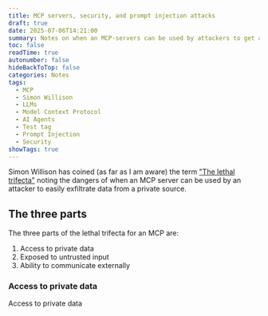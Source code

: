 ```yaml
---
title: MCP servers, security, and prompt injection attacks
draft: true
date: 2025-07-06T14:21:00
summary: Notes on when an MCP-servers can be used by attackers to get access to private data
toc: false
readTime: true
autonumber: false
hideBackToTop: false
categories: Notes
tags:
  - MCP
  - Simon Willison
  - LLMs
  - Model Context Protocol
  - AI Agents
  - Test tag
  - Prompt Injection
  - Security
showTags: true
---
```

Simon Willison has coined (as far as I am aware) the term ["The lethal trifecta"](https://simonwillison.net/2025/Jun/16/the-lethal-trifecta) noting the dangers of when an MCP server can be used by an attacker to easily exfiltrate data from a private source.
## The three parts
The three parts of the lethal trifecta for an MCP are:
1. Access to private data
2. Exposed to untrusted input
3. Ability to communicate externally

### Access to private data
Access to private data
